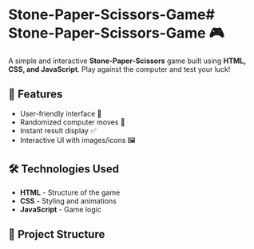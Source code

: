 # Stone-Paper-Scissors-Game# Stone-Paper-Scissors-Game 🎮

A simple and interactive **Stone-Paper-Scissors** game built using **HTML, CSS, and JavaScript**. Play against the computer and test your luck!

## 🚀 Features
- User-friendly interface 🎨
- Randomized computer moves 🤖
- Instant result display ✅
- Interactive UI with images/icons 🖼️

## 🛠️ Technologies Used
- **HTML** - Structure of the game
- **CSS** - Styling and animations
- **JavaScript** - Game logic

## 📂 Project Structure

